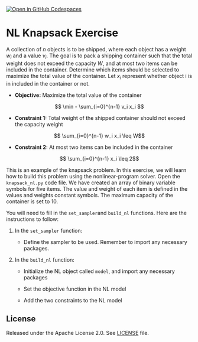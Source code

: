 [![Open in GitHub Codespaces](
  https://img.shields.io/badge/Open%20in%20GitHub%20Codespaces-333?logo=github)](
  https://codespaces.new/dwave-training/knapsack-nl?quickstart=1)

# NL Knapsack Exercise
A collection of $n$ objects is to be shipped, where each object has a weight $w_i$ and a value $v_i$. The goal is to pack a shipping container such that the total weight does not exceed the capacity $W$, and at most two items can be included in the container. Determine which items should be selected to maximize the total value of the container. Let $x_i$ represent whether object i is in included in the container or not.

- **Objective:** Maximize the total value of the container

$$ \min - \sum_{i=0}^{n-1} v_i x_i $$

- **Constraint 1:** Total weight of the shipped container should not exceed the capacity weight

 $$  \sum_{i=0}^{n-1} w_i x_i  \leq W$$

- **Constraint 2:** At most two items can be included in the container

$$  \sum_{i=0}^{n-1} x_i  \leq 2$$


This is an example of the knapsack problem. In this exercise, we will learn how to build this problem using the nonlinear-program solver. Open the `knapsack_nl.py` code file.  We have created an array of binary variable symbols for five items. The value and weight of each item is defined in the values and weights constant symbols. The maximum capacity of the container is set to 10. 

You will need to fill in the `set_sampler`and `build_nl` functions. Here are the instructions to follow:

   1. In the `set_sampler` function:

      - Define the sampler to be used. Remember to import any necessary packages.


   2. In the `build_nl` function:
   
      - Initialize the NL object called `model`, and import any necessary packages

      - Set the objective function in the NL model

      - Add the two constraints to the NL model


## License

Released under the Apache License 2.0. See [LICENSE](LICENSE) file.
